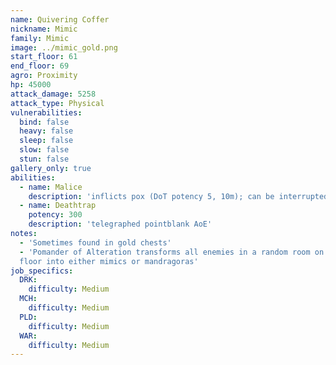 ```yaml
---
name: Quivering Coffer
nickname: Mimic
family: Mimic
image: ../mimic_gold.png
start_floor: 61
end_floor: 69
agro: Proximity
hp: 45000
attack_damage: 5258
attack_type: Physical
vulnerabilities:
  bind: false
  heavy: false
  sleep: false
  slow: false
  stun: false
gallery_only: true
abilities:
  - name: Malice
    description: 'inflicts pox (DoT potency 5, 10m); can be interrupted'
  - name: Deathtrap
    potency: 300
    description: 'telegraphed pointblank AoE'
notes:
  - 'Sometimes found in gold chests'
  - 'Pomander of Alteration transforms all enemies in a random room on the next
  floor into either mimics or mandragoras'
job_specifics:
  DRK:
    difficulty: Medium
  MCH:
    difficulty: Medium
  PLD:
    difficulty: Medium
  WAR:
    difficulty: Medium
---
```

